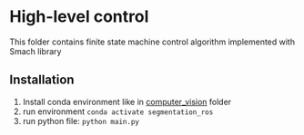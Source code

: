 # High-level control
This folder contains finite state machine control algorithm implemented with Smach library

## Installation
1. Install conda environment like in [computer_vision](https://github.com/be2rlab/grasping_cell/tree/master/computer_vision) folder
2. run environment ```conda activate segmentation_ros```
4. run python file: ```python main.py``` 
